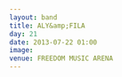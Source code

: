 ```yaml
---
layout: band
title: ALY&amp;FILA
day: 21
date: 2013-07-22 01:00
image: 
venue: FREEDOM MUSIC ARENA
---
```



